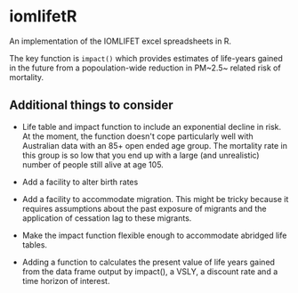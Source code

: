 # iomlifetR

An implementation of the IOMLIFET excel spreadsheets in R.

The key function is `impact()` which provides estimates of life-years gained in the future from a popoulation-wide reduction in PM~2.5~ related risk of mortality. 


## Additional things to consider

- Life table and impact function to include an exponential decline in risk. At the moment, the function doesn't cope particularly well with Australian data with an 85+ open ended age group. The mortality rate in this group is so low that you end up with a large (and unrealistic) number of people still alive at age 105.

- Add a facility to alter birth rates

- Add a facility to accommodate migration. This  might be tricky because it requires assumptions about the past exposure of migrants and the application of cessation lag to these migrants.

- Make the impact function flexible enough to  accommodate abridged life tables.

- Adding a function to calculates the present value of life years gained from the data frame output by impact(), a VSLY, a discount rate and a time horizon of interest. 
